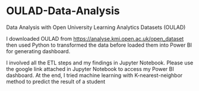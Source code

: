 # OULAD-Data-Analysis
Data Analysis with Open University Learning Analytics Datasets (OULAD)

I downloaded OULAD from https://analyse.kmi.open.ac.uk/open_dataset then used Python to transformed the data before loaded them into Power BI for generating dashboard.

I involved all the ETL steps and my findings in Jupyter Notebook. Please use the google link attached in Jupyter Notebook to access my Power BI dashboard. At the end, I tried machine learning with K-nearest-neighbor method to predict the result of a student

